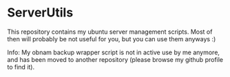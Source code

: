# ServerUtils

This repository contains my ubuntu server management scripts.
Most of then will probably be not useful for you, but you can use them anyways :)

Info: My obnam backup wrapper script is not in active use by me anymore, and has been moved to another repository (please browse my github profile to find it).
